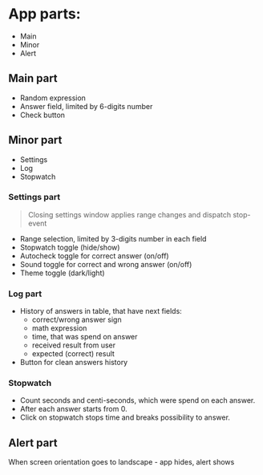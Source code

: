 # App parts:
  - Main
  - Minor
  - Alert

## Main part
  - Random expression
  - Answer field, limited by 6-digits number
  - Check button

## Minor part
  - Settings
  - Log
  - Stopwatch
### Settings part
> Closing settings window applies range changes and dispatch stop-event
  - Range selection, limited by 3-digits number in each field
  - Stopwatch toggle (hide/show)
  - Autocheck toggle for correct answer (on/off)
  - Sound toggle for correct and wrong answer (on/off)
  - Theme toggle (dark/light)
### Log part
  - History of answers in table, that have next fields:
    - correct/wrong answer sign
    - math expression
    - time, that was spend on answer
    - received result from user
    - expected (correct) result
  - Button for clean answers history
### Stopwatch
  - Count seconds and centi-seconds, which were spend on each answer. 
  - After each answer starts from 0. 
  - Click on stopwatch stops time and breaks possibility to answer.

## Alert part
When screen orientation goes to landscape - app hides, alert shows
